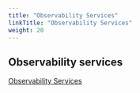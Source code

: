 ```yaml
---
title: "Observability Services"
linkTitle: "Observability Services"
weight: 20
---
```




## Observability services

[Observability Services](https://camel.apache.org/components/next/others/observability-services.html)
